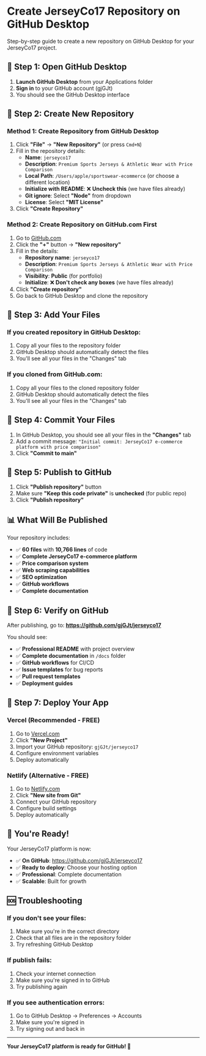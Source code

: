 # Create JerseyCo17 Repository on GitHub Desktop

Step-by-step guide to create a new repository on GitHub Desktop for your JerseyCo17 project.

## 🚀 **Step 1: Open GitHub Desktop**

1. **Launch GitHub Desktop** from your Applications folder
2. **Sign in** to your GitHub account (gjGJt)
3. You should see the GitHub Desktop interface

## 📁 **Step 2: Create New Repository**

### **Method 1: Create Repository from GitHub Desktop**
1. Click **"File"** → **"New Repository"** (or press `Cmd+N`)
2. Fill in the repository details:
   - **Name**: `jerseyco17`
   - **Description**: `Premium Sports Jerseys & Athletic Wear with Price Comparison`
   - **Local Path**: `/Users/apple/sportswear-ecommerce` (or choose a different location)
   - **Initialize with README**: ❌ **Uncheck this** (we have files already)
   - **Git ignore**: Select **"Node"** from dropdown
   - **License**: Select **"MIT License"**
3. Click **"Create Repository"**

### **Method 2: Create Repository on GitHub.com First**
1. Go to [GitHub.com](https://github.com)
2. Click the **"+"** button → **"New repository"**
3. Fill in the details:
   - **Repository name**: `jerseyco17`
   - **Description**: `Premium Sports Jerseys & Athletic Wear with Price Comparison`
   - **Visibility**: **Public** (for portfolio)
   - **Initialize**: ❌ **Don't check any boxes** (we have files already)
4. Click **"Create repository"**
5. Go back to GitHub Desktop and clone the repository

## 🔄 **Step 3: Add Your Files**

### **If you created repository in GitHub Desktop:**
1. Copy all your files to the repository folder
2. GitHub Desktop should automatically detect the files
3. You'll see all your files in the "Changes" tab

### **If you cloned from GitHub.com:**
1. Copy all your files to the cloned repository folder
2. GitHub Desktop should automatically detect the files
3. You'll see all your files in the "Changes" tab

## 📝 **Step 4: Commit Your Files**

1. In GitHub Desktop, you should see all your files in the **"Changes"** tab
2. Add a commit message: `"Initial commit: JerseyCo17 e-commerce platform with price comparison"`
3. Click **"Commit to main"**

## 🚀 **Step 5: Publish to GitHub**

1. Click **"Publish repository"** button
2. Make sure **"Keep this code private"** is **unchecked** (for public repo)
3. Click **"Publish repository"**

## 📊 **What Will Be Published**

Your repository includes:
- ✅ **60 files** with **10,766 lines** of code
- ✅ **Complete JerseyCo17 e-commerce platform**
- ✅ **Price comparison system**
- ✅ **Web scraping capabilities**
- ✅ **SEO optimization**
- ✅ **GitHub workflows**
- ✅ **Complete documentation**

## 🎯 **Step 6: Verify on GitHub**

After publishing, go to: **https://github.com/gjGJt/jerseyco17**

You should see:
- ✅ **Professional README** with project overview
- ✅ **Complete documentation** in `/docs` folder
- ✅ **GitHub workflows** for CI/CD
- ✅ **Issue templates** for bug reports
- ✅ **Pull request templates**
- ✅ **Deployment guides**

## 🚀 **Step 7: Deploy Your App**

### **Vercel (Recommended - FREE)**
1. Go to [Vercel.com](https://vercel.com)
2. Click **"New Project"**
3. Import your GitHub repository: `gjGJt/jerseyco17`
4. Configure environment variables
5. Deploy automatically

### **Netlify (Alternative - FREE)**
1. Go to [Netlify.com](https://netlify.com)
2. Click **"New site from Git"**
3. Connect your GitHub repository
4. Configure build settings
5. Deploy automatically

## 🎉 **You're Ready!**

Your JerseyCo17 platform is now:
- ✅ **On GitHub**: https://github.com/gjGJt/jerseyco17
- ✅ **Ready to deploy**: Choose your hosting option
- ✅ **Professional**: Complete documentation
- ✅ **Scalable**: Built for growth

## 🆘 **Troubleshooting**

### **If you don't see your files:**
1. Make sure you're in the correct directory
2. Check that all files are in the repository folder
3. Try refreshing GitHub Desktop

### **If publish fails:**
1. Check your internet connection
2. Make sure you're signed in to GitHub
3. Try publishing again

### **If you see authentication errors:**
1. Go to GitHub Desktop → Preferences → Accounts
2. Make sure you're signed in
3. Try signing out and back in

---

**Your JerseyCo17 platform is ready for GitHub! 🚀**
